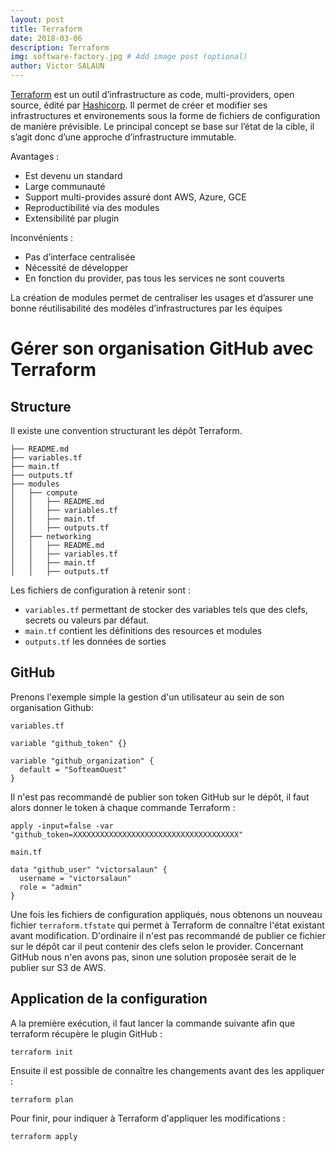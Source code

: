 ```yaml
---
layout: post
title: Terraform
date: 2018-03-06
description: Terraform
img: software-factory.jpg # Add image post (optional)
author: Victor SALAUN
---
```


[Terraform](https://www.terraform.io/) est un outil d’infrastructure as code, multi-providers, open source, édité par [Hashicorp](https://www.hashicorp.com/).
Il permet de créer et modifier ses infrastructures et environements sous la forme de fichiers de configuration de manière prévisible.
Le principal concept se base sur l’état de la cible, il s’agit donc d’une approche d’infrastructure immutable.


Avantages :
* Est devenu un standard
* Large communauté
* Support multi-provides assuré dont AWS, Azure, GCE
* Reproductibilité via des modules
* Extensibilité par plugin


Inconvénients :
* Pas d’interface centralisée
* Nécessité de développer
* En fonction du provider, pas tous les services ne sont couverts

La création de modules permet de centraliser les usages et d’assurer une bonne réutilisabilité des modèles d’infrastructures par les équipes

# Gérer son organisation GitHub avec Terraform

## Structure

Il existe une convention structurant les dépôt Terraform.

    ├── README.md
    ├── variables.tf
    ├── main.tf
    ├── outputs.tf
    ├── modules
    │   ├── compute
    │   │   ├── README.md
    │   │   ├── variables.tf
    │   │   ├── main.tf
    │   │   ├── outputs.tf
    │   ├── networking
    │   │   ├── README.md
    │   │   ├── variables.tf
    │   │   ├── main.tf
    │   │   ├── outputs.tf

Les fichiers de configuration à retenir sont :
* `variables.tf` permettant de stocker des variables tels que des clefs, secrets ou valeurs par défaut.
* `main.tf` contient les définitions des resources et modules
* `outputs.tf` les données de sorties

## GitHub

Prenons l'exemple simple la gestion d'un utilisateur au sein de son organisation Github:

`variables.tf`

    variable "github_token" {}
    
    variable "github_organization" {
      default = "SofteamOuest"
    }
    
Il n'est pas recommandé de publier son token GitHub sur le dépôt, il faut alors donner le token à chaque commande Terraform :

    apply -input=false -var "github_token=XXXXXXXXXXXXXXXXXXXXXXXXXXXXXXXXXXXXX"
    

`main.tf`

    data "github_user" "victorsalaun" {
      username = "victorsalaun"
      role = "admin"
    }

Une fois les fichiers de configuration appliqués, nous obtenons un nouveau fichier `terraform.tfstate` qui permet à Terraform de connaître l'état existant avant modification.
D'ordinaire il n'est pas recommandé de publier ce fichier sur le dépôt car il peut contenir des clefs selon le provider. Concernant GitHub nous n'en avons pas, sinon une solution proposée serait de le publier sur S3 de AWS.

## Application de la configuration

A la première exécution, il faut lancer la commande suivante afin que terraform récupère le plugin GitHub :

    terraform init
    
Ensuite il est possible de connaître les changements avant des les appliquer :

    terraform plan

Pour finir, pour indiquer à Terraform d'appliquer les modifications :

    terraform apply